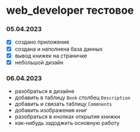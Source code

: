 # web_developer тестовое

### 05.04.2023
- [x] создано приложение 
- [x] создана и наполнена база данных
- [x] вывод книжек на страничке
- [x] небольшой дизайн
### 06.04.2023
- разобраться в дизайне
- добавить в таблицу `Book` столбец `Description`
- добавить и связать таблицу `Commnents`
- добавить изображения книг
- разобраться в кнопках открытия книжки
- как-нибудь задоджить основную работу
